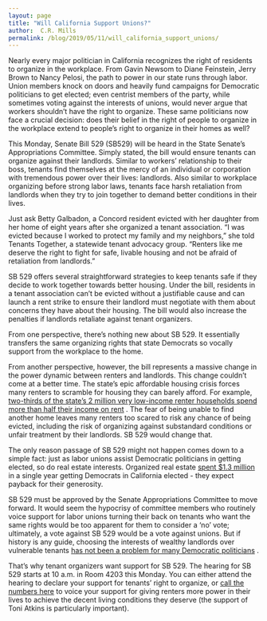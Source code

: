 ```yaml
---
layout: page
title: "Will California Support Unions?"
author:  C.R. Mills
permalink: /blog/2019/05/11/will_california_support_unions/
---
```


Nearly every major politician in California recognizes the right of residents to organize in the workplace. From Gavin Newsom to Diane Feinstein, Jerry Brown to Nancy Pelosi, the path to power in our state runs through labor. Union members knock on doors and heavily fund campaigns for Democratic politicians to get elected; even centrist members of the party, while sometimes voting against the interests of unions, would never argue that workers shouldn’t have the right to organize. These same politicians now face a crucial decision: does their belief in the right of people to organize in the workplace extend to people’s right to organize in their homes as well?

This Monday, Senate Bill 529 (SB529) will be heard in the State Senate’s Appropriations Committee. Simply stated, the bill would ensure tenants can organize against their landlords. Similar to workers’ relationship to their boss, tenants find themselves at the mercy of an individual or corporation with tremendous power over their lives: landlords. Also similar to workplace organizing before strong labor laws, tenants face harsh retaliation from landlords when they try to join together to demand better conditions in their lives.

Just ask Betty Galbadon, a Concord resident evicted with her daughter from her home of eight years after she organized a tenant association. “I was evicted because I worked to protect my family and my neighbors,” she told Tenants Together, a statewide tenant advocacy group. “Renters like me deserve the right to fight for safe, livable housing and not be afraid of retaliation from landlords.”

SB 529 offers several straightforward strategies to keep tenants safe if they decide to work together towards better housing. Under the bill, residents in a tenant association can’t be evicted without a justifiable cause and can launch a rent strike to ensure their landlord must negotiate with them about concerns they have about their housing. The bill would also increase the penalties if landlords retaliate against tenant organizers.

From one perspective, there’s nothing new about SB 529. It essentially transfers the same organizing rights that state Democrats so vocally support from the workplace to the home.

From another perspective, however, the bill represents a massive change in the power dynamic between renters and landlords. This change couldn’t come at a better time. The state’s epic affordable housing crisis forces many renters to scramble for housing they can barely afford. For example, [two-thirds of the state’s 2 million very low-income renter households spend more than half their income on rent](https://www.sacbee.com/news/politics-government/capitol-alert/article228200679.html) . The fear of being unable to find another home leaves many renters too scared to risk any chance of being evicted, including the risk of organizing against substandard conditions or unfair treatment by their landlords. SB 529 would change that.

The only reason passage of SB 529 might not happen comes down to a simple fact: just as labor unions assist Democratic politicians in getting elected, so do real estate interests. Organized real estate [spent $1.3 million](https://www.latimes.com/politics/la-pol-ca-road-map-california-democrats-fundraising-20170521-story.html) in a single year getting Democrats in California elected - they expect payback for their generosity.

SB 529 must be approved by the Senate Appropriations Committee to move forward. It would seem the hypocrisy of committee members who routinely voice support for labor unions turning their back on tenants who want the same rights would be too apparent for them to consider a ‘no’ vote; ultimately, a vote against SB 529 would be a vote against unions. But if history is any guide, choosing the interests of wealthy landlords over vulnerable tenants [has not been a problem for many Democratic politicians](https://la.curbed.com/2018/1/11/16879264/rent-control-california-costa-hawkins) .

That’s why tenant organizers want support for SB 529. The hearing for SB 529 starts at 10 a.m. in Room 4203 this Monday. You can either attend the hearing to declare your support for tenants’ right to organize, or [call the numbers here](http://www.tenantstogether.org/sb-529-right-organize-protect-tenant-voices-advocacy-resources) to voice your support for giving renters more power in their lives to achieve the decent living conditions they deserve (the support of Toni Atkins is particularly important).

